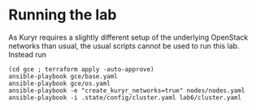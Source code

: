 Running the lab
=================

As Kuryr requires a slightly different setup of the underlying OpenStack networks than usual, the usual scripts cannot be used to run this lab. Instead run

```
(cd gce ; terraform apply -auto-approve)
ansible-playbook gce/base.yaml
ansible-playbook gce/os.yaml
ansible-playbook -e "create_kuryr_networks=true" nodes/nodes.yaml
ansible-playbook -i .state/config/cluster.yaml lab6/cluster.yaml
```
